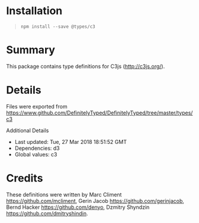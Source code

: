 # Installation
> `npm install --save @types/c3`

# Summary
This package contains type definitions for C3js (http://c3js.org/).

# Details
Files were exported from https://www.github.com/DefinitelyTyped/DefinitelyTyped/tree/master/types/c3

Additional Details
 * Last updated: Tue, 27 Mar 2018 18:51:52 GMT
 * Dependencies: d3
 * Global values: c3

# Credits
These definitions were written by Marc Climent <https://github.com/mcliment>, Gerin Jacob <https://github.com/gerinjacob>, Bernd Hacker <https://github.com/denyo>, Dzmitry Shyndzin <https://github.com/dmitryshindin>.
